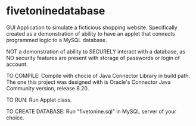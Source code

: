 # fivetoninedatabase

GUI Application to simulate a ficticious shopping website. Specifically created as a demonstration of ability to have an applet that connects programmed logic
to a MySQL database.

NOT a demonstration of ability to SECURELY interact with a database, as NO security features are present with storage of passwords or login of account. 

TO COMPILE:
Compile with chocie of Java Connector Library in build path. The one this project was designed with is Oracle's Connector Java Community version, release 8.20. 

TO RUN:
Run Applet class. 

TO CREATE DATABASE:
Run "fivetonine.sql" in MySQL server of your choice. 
